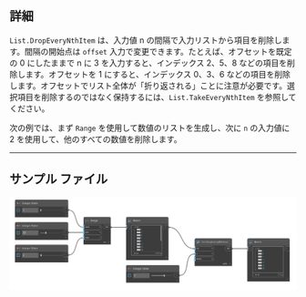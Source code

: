 ## 詳細
`List.DropEveryNthItem` は、入力値 n の間隔で入力リストから項目を削除します。間隔の開始点は `offset` 入力で変更できます。たとえば、オフセットを既定の 0 にしたままで n に 3 を入力すると、インデックス 2、5、8 などの項目を削除します。オフセットを 1 にすると、インデックス 0、3、6 などの項目を削除します。オフセットでリスト全体が「折り返される」ことに注意が必要です。選択項目を削除するのではなく保持するには、`List.TakeEveryNthItem` を参照してください。

次の例では、まず `Range` を使用して数値のリストを生成し、次に `n` の入力値に 2 を使用して、他のすべての数値を削除します。
___
## サンプル ファイル

![List.DropEveryNthItem](./DSCore.List.DropEveryNthItem_img.jpg)
